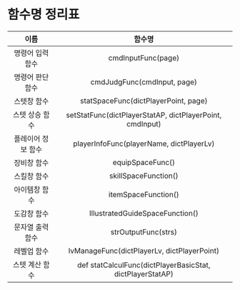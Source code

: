 # 함수명 정리표

   | 이름 | 함수명 |
   | :---: | :---: |
   | 명령어 입력 함수 | cmdInputFunc(page) |
   | 명령어 판단 함수 | cmdJudgFunc(cmdInput, page) |
   | 스텟창 함수 | statSpaceFunc(dictPlayerPoint, page) |
   | 스텟 상승 함수 | setStatFunc(dictPlayerStatAP, dictPlayerPoint, cmdInput) |
   | 플레이어 정보 함수 | playerInfoFunc(playerName, dictPlayerLv) |
   | 장비창 함수 | equipSpaceFunc() |
   | 스킬창 함수 | skillSpaceFunction() |
   | 아이템창 함수 | itemSpaceFunction() |
   | 도감창 함수 | IllustratedGuideSpaceFunction() |
   | 문자열 출력 함수 | strOutputFunc(strs) |
   | 레벨업 함수 | lvManageFunc(dictPlayerLv, dictPlayerPoint) |
   | 스텟 계산 함수 | def statCalculFunc(dictPlayerBasicStat, dictPlayerStatAP) |
